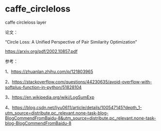 # caffe_circleloss
caffe circleloss layer

论文：

“Circle Loss: A Unified Perspective of Pair Similarity Optimization”

https://arxiv.org/pdf/2002.10857.pdf

参考：

1、https://zhuanlan.zhihu.com/p/121803965

2、https://stackoverflow.com/questions/44230635/avoid-overflow-with-softplus-function-in-python/51828104

3、https://en.wikipedia.org/wiki/LogSumExp

4、https://blog.csdn.net/liyu0611/article/details/100547145?depth_1-utm_source=distribute.pc_relevant.none-task-blog-BlogCommendFromBaidu-8&utm_source=distribute.pc_relevant.none-task-blog-BlogCommendFromBaidu-8
